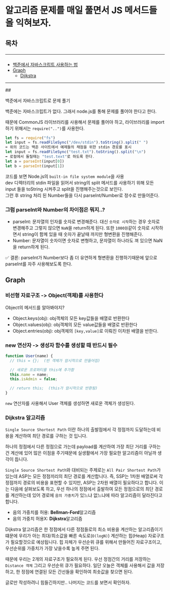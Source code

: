 # 알고리즘 문제를 매일 풀면서 JS 메서드들을 익혀보자.

## 목차 <hr/>
- <a href="#1">백준에서 자바스크립트 사용하는 법</a>
- <a href="#2">Graph</a>
    - <a href="#2_1">Dijkstra</a>
<hr/>
## <p id="1">백준에서 자바스크립트로 문제 풀기</p>
백준에는 자바스크립트가 없다. 그래서 node.js를 통해 문제를 풀어야 한다고 한다.  

때문에 CommonJS 라이브러리를 사용해서 문제를 풀어야 하고, 라이브러리를 import 하기 위해서는 `require("..")`를 사용한다.  

```js
let fs = require("fs")
let input = fs.readFileSync("/dev/stdin").toString().split(" ")
➡️ 위의 코드는 백준 사이트에서 예제들의 채점을 위한 stdin 경로를 표시
let input = fs.readFileSync("test.txt").toString().split("\n")
➡️ 로컬에서 돌릴때는 "test.text"로 하도록 한다.
let a = parseInt(input[0])
let b = parseInt(input[1])
```
코드를 보면 Node.js의 `built-in file system module`을 사용  
dev 디렉터리의 stdin 파일을 읽어서 string의 split 메서드를 사용하기 위해 모든 input 들을 toString 시켜주고 split을 진행해주는것으로 보인다.  
그런 후 string 처리 된 Number들을 다시 parseInt/Number로 정수로 만들어준다.  

### 그럼 parseInt와 Number의 차이점은 뭐지..?
- parseInt: 문자열의 인자를 숫자로 변경해준다. 대신 `숫자로 시작`하는 경우 숫자로 변경해주고 그렇지 않으면 `NaN`을 return하게 된다.  또한 `1000원`같이 숫자로 시작하면서 string이 함께 있을 때 숫자가 끝날때 까지만 형변환을 진행해준다.  
- Number: 문자열이 숫자이면 숫자로 변형하고, 문자열이 하나라도 껴 있으면 NaN을 return하게 된다. 

✅ 결론: parseInt가 Number보다 좀 더 유연하게 형변환을 진행하기때문에 앞으로 parseInt를 자주 사용해보도록 한다.
## <p id="2">Graph</p>

### 비선형 자료구조 -> Object(객체)를 사용한다
Object의 메서드를 알아봐야지? 
- Object.keys(obj): obj객체의 모든 key값들을 배열로 반환한다
- Object.values(obj): obj객체의 모든 value값들을 배열로 반환한다
- Object.entries(obj): obj객체의 `[key,value]`로 이뤄진 이차원 배열을 반한다.

### new 연산자 -> 생성자 함수를 생성할 때 반드시 필수
```js
function User(name) {
  // this = {};  (빈 객체가 암시적으로 만들어짐)

  // 새로운 프로퍼티를 this에 추가함
  this.name = name;
  this.isAdmin = false;

  // return this;  (this가 암시적으로 반환됨)
}
```
`new` 연산자를 사용해서 User 객체를 생성하면 새로운 객체가 생성된다.

### <p id="2_1">Dijkstra 알고리즘</p>

`Single Source Shortest Path` 이란 하나의 출발점에서 각 정점까지 도달하는데 비용을 계산하여 최단 경로를 구하는 것 입니다. 

하나의 정점에서 다른 정점으로 가는데 payload를 계산하여 가장 최단 거리를 구하는건 계산에 있어 많은 이점을 주기때문에 실생활에서 가장 필요한 알고리즘이 아닐까 생각이 듭니다. 

`Single Source Shortest Path`와 대비되는 주제로는 `All Pair Shortest Path`가 있는데 ASP는 모든 정점끼리의 최단 경로를 계산합니다. 즉, SSP는 1차원 배열로써 각 정점까지 경로의 비용을 표현할 수 있지만, ASP는 2차원 배열이 필요하다고 합니다. 이는 다음에 살펴보도록 하고, 우선 하나의 정점에서 출발하여 모든 정점으로의 최단 경로를 계산하는데 있어 경로에 `음의 가중치`가 있느냐 없느냐에 따라 알고리즘이 달라진다고 합니다.  

- 음의 가중치를 허용: **Bellman-Ford**알고리즘
- 음의 가중치 허용X: **Dijkstra**알고리즘

Dijkstra 알고리즘은 한 정점에서 다른 정점들로의 최소 비용을 계산하는 알고리즘이기 떄문에 우리가 아는 최대/최소값을 빠른 속도로(`O(logN)`) 계산하는 힙(Heap) 자료구조가 필요할것으로 예상됩니다. 힙 자체가 우선순위 큐를 위해서 만들어진 자료구조이고, 우선순위를 가중치가 가장 낮을수록 높게 주면 된다.  

때문에 우리는 2개의 자료구조가 필요하게 된다. 우선 정점간의 거리를 저장하는 `Distance 객체` 그리고 우선순위 큐가 필요하다. 일단 오늘은 객체를 사용해서 값을 저장하고, 한 정점에 연결된 모든 간선들을 확인하여 최솟값을 찾으면 된다.

글로만 작성하려니 힘들긴하지만.. 나머지는 코드를 보면서 확인하자.